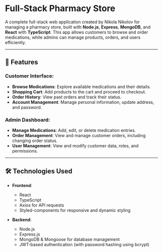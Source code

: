# Full-Stack Pharmacy Store

A complete full-stack web application created by Nikola Nikolov for managing a pharmacy store, built with **Node.js**, **Express**, **MongoDB**, and **React** with **TypeScript**. This app allows customers to browse and order medications, while admins can manage products, orders, and users efficiently.

---

## 🚀 Features

### Customer Interface:

- **Browse Medications**: Explore available medications and their details.
- **Shopping Cart**: Add products to the cart and proceed to checkout.
- **Order History**: View past orders and track their status.
- **Account Management**: Manage personal information, update address, and password.

### Admin Dashboard:

- **Manage Medications**: Add, edit, or delete medication entries.
- **Order Management**: View and manage customer orders, including changing order status.
- **User Management**: View and modify customer data, roles, and permissions.

---

## 🛠 Technologies Used

- **Frontend**:

  - React
  - TypeScript
  - Axios for API requests
  - Styled-components for responsive and dynamic styling

- **Backend**:
  - Node.js
  - Express.js
  - MongoDB & Mongoose for database management
  - JWT-based authentication (with password hashing using bcrypt)
